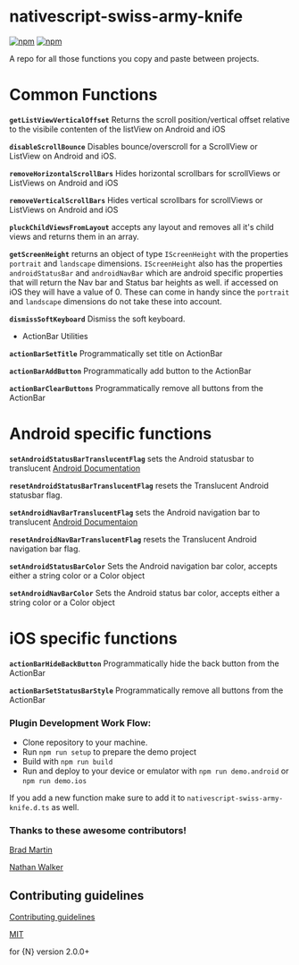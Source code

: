 # nativescript-swiss-army-knife

[![npm](https://img.shields.io/npm/v/nativescript-swiss-army-knife.svg)](https://www.npmjs.com/package/nativescript-swiss-army-knife)
[![npm](https://img.shields.io/npm/dt/nativescript-swiss-army-knife.svg?label=npm%20downloads)](https://www.npmjs.com/package/nativescript-swiss-army-knife)

A repo for all those functions you copy and paste between projects.

# Common Functions

**`getListViewVerticalOffset`** Returns the scroll position/vertical offset relative to the visibile contenten of the listView on Android and iOS

**`disableScrollBounce`** Disables bounce/overscroll for a ScrollView or ListView on Android and iOS.

**`removeHorizontalScrollBars`** Hides horizontal scrollbars for scrollViews or ListViews on Android and iOS

**`removeVerticalScrollBars`** Hides vertical scrollbars for scrollViews or ListViews on Android and iOS

**`pluckChildViewsFromLayout`** accepts any layout and removes all it's child views and returns them in an array.

**`getScreenHeight`** returns an object of type `IScreenHeight` with the properties `portrait` and `landscape` dimensions. `IScreenHeight` also has the properties `androidStatusBar` and `androidNavBar` which are android specific properties that will return the Nav bar and Status bar heights as well. if accessed on iOS they will have a value of 0. These can come in handy since the `portrait` and `landscape` dimensions do not take these into account.

**`dismissSoftKeyboard`** Dismiss the soft keyboard.

- ActionBar Utilities

**`actionBarSetTitle`** Programmatically set title on ActionBar

**`actionBarAddButton`** Programmatically add button to the ActionBar

**`actionBarClearButtons`** Programmatically remove all buttons from the ActionBar

# Android specific functions

**`setAndroidStatusBarTranslucentFlag`** sets the Android statusbar to translucent [Android Documentation](https://developer.android.com/reference/android/view/WindowManager.LayoutParams.html#FLAG_TRANSLUCENT_STATUS)

**`resetAndroidStatusBarTranslucentFlag`** resets the Translucent Android statusbar flag.

**`setAndroidNavBarTranslucentFlag`** sets the Android navigation bar to translucent [Android Documentaion](https://developer.android.com/reference/android/view/WindowManager.LayoutParams.html#FLAG_TRANSLUCENT_NAVIGATION)

**`resetAndroidNavBarTranslucentFlag`** resets the Translucent Android navigation bar flag.

**`setAndroidStatusBarColor`** Sets the Android navigation bar color, accepts either a string color or a Color object

**`setAndroidNavBarColor`** Sets the Android status bar color, accepts either a string color or a Color object

# iOS specific functions

**`actionBarHideBackButton`** Programmatically hide the back button from the ActionBar

**`actionBarSetStatusBarStyle`** Programmatically remove all buttons from the ActionBar

### Plugin Development Work Flow:

- Clone repository to your machine.
- Run `npm run setup` to prepare the demo project
- Build with `npm run build`
- Run and deploy to your device or emulator with `npm run demo.android` or `npm run demo.ios`

If you add a new function make sure to add it to `nativescript-swiss-army-knife.d.ts` as well.

### Thanks to these awesome contributors!

[Brad Martin](https://github.com/bradmartin)

[Nathan Walker](https://github.com/NathanWalker)

## Contributing guidelines

[Contributing guidelines](https://github.com/JoshDSommer/nativescript-swiss-army-knife/blob/master/CONTRIBUTING.md)

[MIT](/LICENSE)

for {N} version 2.0.0+
